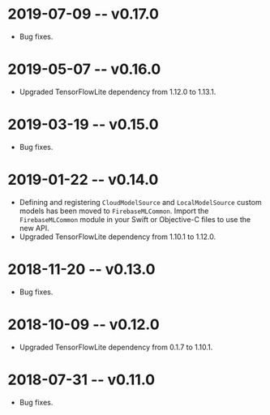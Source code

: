 # 2019-07-09 -- v0.17.0
- Bug fixes.

# 2019-05-07 -- v0.16.0
- Upgraded TensorFlowLite dependency from 1.12.0 to 1.13.1.

# 2019-03-19 -- v0.15.0
- Bug fixes.

# 2019-01-22 -- v0.14.0
- Defining and registering `CloudModelSource` and `LocalModelSource` custom models has
  been moved to `FirebaseMLCommon`. Import the `FirebaseMLCommon` module in your
  Swift or Objective-C files to use the new API.
- Upgraded TensorFlowLite dependency from 1.10.1 to 1.12.0.

# 2018-11-20 -- v0.13.0
- Bug fixes.

# 2018-10-09 -- v0.12.0
- Upgraded TensorFlowLite dependency from 0.1.7 to 1.10.1.

# 2018-07-31 -- v0.11.0
- Bug fixes.
